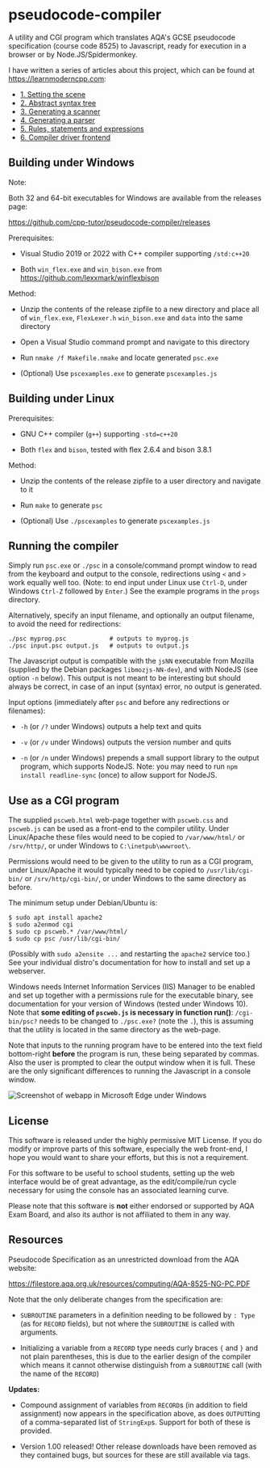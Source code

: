 # pseudocode-compiler

A utility and CGI program which translates AQA's GCSE pseudocode specification (course code 8525) to Javascript, ready for execution in a browser or by Node.JS/Spidermonkey.

I have written a series of articles about this project, which can be found at https://learnmoderncpp.com:

* [1. Setting the scene](http://learnmoderncpp.com/2021/10/29/writing-a-pseudocode-compiler-1-setting-the-scene/)
* [2. Abstract syntax tree](http://learnmoderncpp.com/2021/10/30/writing-a-pseudocode-compiler-2-abstract-syntax-tree/)
* [3. Generating a scanner](http://learnmoderncpp.com/2021/11/06/writing-a-pseudocode-compiler-2-generating-a-scanner/)
* [4. Generating a parser](http://learnmoderncpp.com/2021/11/13/writing-a-pseudocode-compiler-4-generating-a-parser/)
* [5. Rules, statements and expressions](http://learnmoderncpp.com/2021/11/27/writing-a-pseudocode-compiler-5-rules-statements-and-expressions/)
* [6. Compiler driver frontend](http://learnmoderncpp.com/2021/12/30/writing-a-pseudocode-compiler-6-front-end/)

## Building under Windows

Note:

Both 32 and 64-bit executables for Windows are available from the releases page:

https://github.com/cpp-tutor/pseudocode-compiler/releases

Prerequisites:

* Visual Studio 2019 or 2022 with C++ compiler supporting `/std:c++20`

* Both `win_flex.exe` and `win_bison.exe` from https://github.com/lexxmark/winflexbison

Method:

* Unzip the contents of the release zipfile to a new directory and place all of `win_flex.exe`, `FlexLexer.h` `win_bison.exe` and `data` into the same directory

* Open a Visual Studio command prompt and navigate to this directory

* Run `nmake /f Makefile.nmake` and locate generated `psc.exe`

* (Optional) Use `pscexamples.exe` to generate `pscexamples.js`

## Building under Linux

Prerequisites:

* GNU C++ compiler (`g++`) supporting `-std=c++20`

* Both `flex` and `bison`, tested with flex 2.6.4 and bison 3.8.1

Method:

* Unzip the contents of the release zipfile to a user directory and navigate to it

* Run `make` to generate `psc`

* (Optional) Use `./pscexamples` to generate `pscexamples.js`

## Running the compiler

Simply run `psc.exe` or `./psc` in a console/command prompt window to read from the keyboard and output to the console, redirections using `<` and `>` work equally well too. (Note: to end input under Linux use `Ctrl-D`, under Windows `Ctrl-Z` followed by `Enter`.) See the example programs in the `progs` directory.

Alternatively, specify an input filename, and optionally an output filename, to avoid the need for redirections:

```
./psc myprog.psc            # outputs to myprog.js
./psc input.psc output.js   # outputs to output.js
```

The Javascript output is compatible with the `jsNN` executable from Mozilla (supplied by the Debian packages `libmozjs-NN-dev`), and with NodeJS (see option `-n` below). This output is not meant to be interesting but should always be correct, in case of an input (syntax) error, no output is generated.

Input options (immediately after `psc` and before any redirections or filenames):

* `-h` (or `/?` under Windows) outputs a help text and quits

* `-v` (or `/v` under Windows) outputs the version number and quits

* `-n` (or `/n` under Windows) prepends a small support library to the output program, which supports NodeJS. Note: you may need to run `npm install readline-sync` (once) to allow support for NodeJS.

## Use as a CGI program

The supplied `pscweb.html` web-page together with `pscweb.css` and `pscweb.js` can be used as a front-end to the compiler utility. Under Linux/Apache these files would need to be copied to `/var/www/html/` or `/srv/http/`, or under Windows to `C:\inetpub\wwwroot\`.

Permissions would need to be given to the utility to run as a CGI program, under Linux/Apache it would typically need to be copied to `/usr/lib/cgi-bin/` or `/srv/http/cgi-bin/`, or under Windows to the same directory as before.

The minimum setup under Debian/Ubuntu is:

```
$ sudo apt install apache2
$ sudo a2enmod cgi
$ sudo cp pscweb.* /var/www/html/
$ sudo cp psc /usr/lib/cgi-bin/
```

(Possibly with `sudo a2ensite ...` and restarting the `apache2` service too.) See your individual distro's documentation for how to install and set up a webserver.

Windows needs Internet Information Services (IIS) Manager to be enabled and set up together with a permissions rule for the executable binary, see documentation for your version of Windows (tested under Windows 10). Note that **some editing of `pscweb.js` is necessary in function run()**: `/cgi-bin/psc?` needs to be changed to `./psc.exe?` (note the `.`), this is assuming that the utility is located in the same directory as the web-page.

Note that inputs to the running program have to be entered into the text field bottom-right **before** the program is run, these being separated by commas. Also the user is prompted to clear the output window when it is full. These are the only significant differences to running the Javascript in a console window.

![Screenshot of webapp in Microsoft Edge under Windows](/../screenshots/screenshot.png?raw=true "Webapp-using CGI program under Windows")

## License

This software is released under the highly permissive MIT License. If you do modify or improve parts of this software, especially the web front-end, I hope you would want to share your efforts, but this is not a requirement.

For this software to be useful to school students, setting up the web interface would be of great advantage, as the edit/compile/run cycle necessary for using the console has an associated learning curve.

Please note that this software is **not** either endorsed or supported by AQA Exam Board, and also its author is not affiliated to them in any way.

## Resources

Pseudocode Specification as an unrestricted download from the AQA website:

https://filestore.aqa.org.uk/resources/computing/AQA-8525-NG-PC.PDF

Note that the only deliberate changes from the specification are:

* `SUBROUTINE` parameters in a definition needing to be followed by `: Type` (as for `RECORD` fields), but not where the `SUBROUTINE` is called with arguments.

* Initializing a variable from a `RECORD` type needs curly braces `{` and `}` and not plain parentheses, this is due to the earlier design of the compiler which means it cannot otherwise distinguish from a `SUBROUTINE` call (with the name of the `RECORD`)

**Updates:**

* Compound assignment of variables from `RECORD`s (in addition to field assignment) now appears in the specification above, as does `OUTPUT`ting of a comma-separated list of `StringExp`s. Support for both of these is provided.

* Version 1.00 released! Other release downloads have been removed as they contained bugs, but sources for these are still available via tags.
